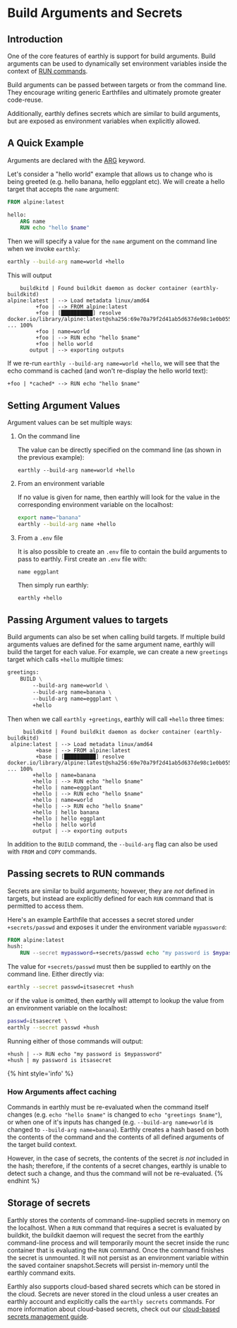 # Build Arguments and Secrets

## Introduction

One of the core features of earthly is support for build arguments. Build arguments
can be used to dynamically set environment variables inside the context of [RUN commands](../earthfile.md#run).

Build arguments can be passed between targets or from the command line. They encourage
writing generic Earthfiles and ultimately promote greater code-reuse.

Additionally, earthly defines secrets which are similar to build arguments, but are exposed as environment
variables when explicitly allowed.

## A Quick Example

Arguments are declared with the [ARG](../earthfile.md#arg) keyword.

Let's consider a "hello world" example that allows us to change who is being greeted (e.g. hello banana, hello eggplant etc).
We will create a hello target that accepts the `name` argument:

```Dockerfile
FROM alpine:latest

hello:
    ARG name
    RUN echo "hello $name"
```

Then we will specify a value for the `name` argument on the command line when we invoke `earthly`:

```bash
earthly --build-arg name=world +hello
```

This will output

```
    buildkitd | Found buildkit daemon as docker container (earthly-buildkitd)
alpine:latest | --> Load metadata linux/amd64
         +foo | --> FROM alpine:latest
         +foo | [██████████] resolve docker.io/library/alpine:latest@sha256:69e70a79f2d41ab5d637de98c1e0b055206ba40a8145e7bddb55ccc04e13cf8f ... 100%
         +foo | name=world
         +foo | --> RUN echo "hello $name"
         +foo | hello world
       output | --> exporting outputs
```

If we re-run `earthly --build-arg name=world +hello`, we will see that the echo command is cached (and won't re-display the hello world text):

```
+foo | *cached* --> RUN echo "hello $name"
```

## Setting Argument Values

Argument values can be set multiple ways:

1. On the command line

   The value can be directly specified on the command line (as shown in the previous example):
   
   ```
   earthly --build-arg name=world +hello
   ```

2. From an environment variable

   If no value is given for name, then earthly will look for the value in the corresponding
   environment variable on the localhost:
   
   ```bash
   export name="banana"
   earthly --build-arg name +hello
   ```

3. From a `.env` file

   It is also possible to create an `.env` file to contain the build arguments to pass
   to earthly. First create an `.env` file with:
   
   ```
   name eggplant
   ```
   
   Then simply run earthly:
   
   ```bash
   earthly +hello
   ```

## Passing Argument values to targets

Build arguments can also be set when calling build targets. If multiple build arguments values are defined for the same argument name,
earthly will build the target for each value. For example, we can create a new `greetings` target which calls `+hello` multiple times:

```dockerfile
greetings:
    BUILD \
        --build-arg name=world \
        --build-arg name=banana \
        --build-arg name=eggplant \
        +hello
```

Then when we call `earthly +greetings`, earthly will call `+hello` three times:

```
     buildkitd | Found buildkit daemon as docker container (earthly-buildkitd)
 alpine:latest | --> Load metadata linux/amd64
         +base | --> FROM alpine:latest
         +base | [██████████] resolve docker.io/library/alpine:latest@sha256:69e70a79f2d41ab5d637de98c1e0b055206ba40a8145e7bddb55ccc04e13cf8f ... 100%
        +hello | name=banana
        +hello | --> RUN echo "hello $name"
        +hello | name=eggplant
        +hello | --> RUN echo "hello $name"
        +hello | name=world
        +hello | --> RUN echo "hello $name"
        +hello | hello banana
        +hello | hello eggplant
        +hello | hello world
        output | --> exporting outputs
```

In addition to the `BUILD` command, the `--build-arg` flag can also be used with `FROM` and `COPY` commands.

## Passing secrets to RUN commands

Secrets are similar to build arguments; however, they are *not* defined in targets, but instead are explicitly defined for each `RUN` command that is permitted to access them.

Here's an example Earthfile that accesses a secret stored under `+secrets/passwd` and exposes it under the environment variable `mypassword`:

```dockerfile
FROM alpine:latest
hush:
    RUN --secret mypassword=+secrets/passwd echo "my password is $mypassword"
```

The value for `+secrets/passwd` must then be supplied to earthly on the command line. Either directly via:

```bash
earthly --secret passwd=itsasecret +hush
```

or if the value is omitted, then earthly will attempt to lookup the value from an environment variable on the localhost:

```bash
passwd=itsasecret \
earthly --secret passwd +hush
```

Running either of those commands will output:

```
+hush | --> RUN echo "my password is $mypassword"
+hush | my password is itsasecret
```

{% hint style='info' %}
### How Arguments affect caching

Commands in earthly must be re-evaluated when the command itself changes (e.g. `echo "hello $name"` is changed to `echo "greetings $name"`), or when
one of it's inputs has changed (e.g. `--build-arg name=world` is changed to `--build-arg name=banana`). Earthly creates a hash based on both the contents
of the command and the contents of all defined arguments of the target build context.

However, in the case of secrets, the contents of the secret *is not* included in the hash; therefore, if the contents of a secret changes, earthly is unable to
detect such a change, and thus the command will not be re-evaluated.
{% endhint %}

## Storage of secrets

Earthly stores the contents of command-line-supplied secrets in memory on the localhost. When a `RUN` command that requires a secret is evaluated by buildkit, the buildkit
daemon will request the secret from the earthly command-line process and will temporarily mount the secret inside the runc container that is evaluating the `RUN` command.
Once the command finishes the secret is unmounted. It will not persist as an environment variable within the saved container snapshot.Secrets will persist in-memory
until the earthly command exits.

Earthly also supports cloud-based shared secrets which can be stored in the cloud. Secrets are never stored in the cloud unless a user creates an earthly account and
explicitly calls the `earthly secrets` commands. For more information about cloud-based secrets, check out our [cloud-based secrets management guide](cloud-secrets.md).

